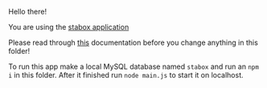 Hello there!

You are using the [stabox application](https://github.com/barni363hun/Stabox#readme)

Please read through [this](https://github.com/barni363hun/Stabox#for-developers) documentation before you change anything in this folder!

To run this app make a local MySQL database named `stabox` and run an `npm i` in this folder. After it finished run `node main.js` to start it on localhost.